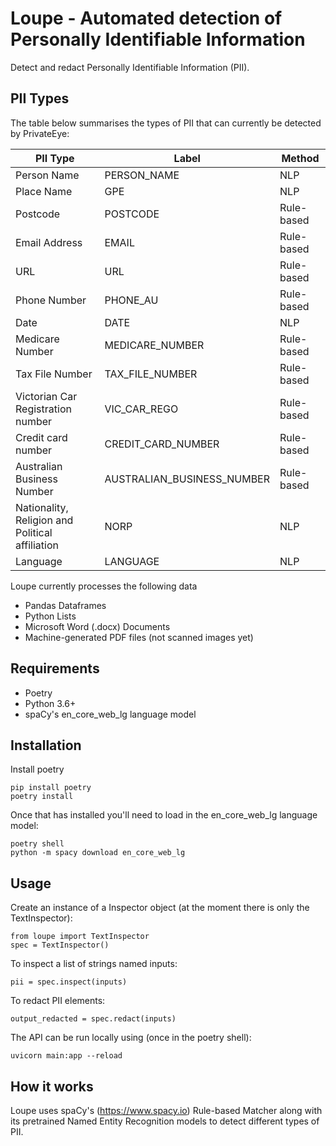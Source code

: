 # Loupe - Automated detection of Personally Identifiable Information

Detect and redact Personally Identifiable Information (PII).

## PII Types
The table below summarises the types of PII that can currently be detected by PrivateEye:

| PII Type | Label | Method |
| -------- | ----- | ------ |
| Person Name | PERSON_NAME | NLP |
| Place Name | GPE | NLP |
| Postcode | POSTCODE | Rule-based | 
| Email Address | EMAIL | Rule-based |
| URL | URL | Rule-based |
| Phone Number | PHONE_AU | Rule-based |
| Date | DATE | NLP |
| Medicare Number | MEDICARE_NUMBER | Rule-based |
| Tax File Number | TAX_FILE_NUMBER | Rule-based |
| Victorian Car Registration number | VIC_CAR_REGO | Rule-based |
| Credit card number | CREDIT_CARD_NUMBER | Rule-based |
| Australian Business Number | AUSTRALIAN_BUSINESS_NUMBER | Rule-based |
| Nationality, Religion and Political affiliation | NORP | NLP |
| Language | LANGUAGE | NLP |

Loupe currently processes the following data
- Pandas Dataframes
- Python Lists
- Microsoft Word (.docx) Documents
- Machine-generated PDF files (not scanned images yet)

## Requirements
- Poetry
- Python 3.6+
- spaCy's en_core_web_lg language model

## Installation
Install poetry
```
pip install poetry
poetry install
```

Once that has installed you'll need to load in the en_core_web_lg language model:

```
poetry shell
python -m spacy download en_core_web_lg
```

## Usage
Create an instance of a Inspector object (at the moment there is only the TextInspector):
```
from loupe import TextInspector
spec = TextInspector() 
```

To inspect a list of strings named inputs:
```
pii = spec.inspect(inputs)
```

To redact PII elements:
```
output_redacted = spec.redact(inputs)
```

The API can be run locally using (once in the poetry shell):

```
uvicorn main:app --reload
```

## How it works
Loupe uses spaCy's (https://www.spacy.io) Rule-based Matcher along with its pretrained Named Entity Recognition models to detect different types of PII. 